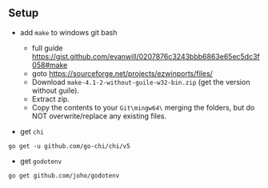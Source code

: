 ## Setup

- add `make` to windows git bash 
    - full guide https://gist.github.com/evanwill/0207876c3243bbb6863e65ec5dc3f058#make    
    - goto https://sourceforge.net/projects/ezwinports/files/
    - Download `make-4.1-2-without-guile-w32-bin.zip` (get the version without guile).
    - Extract zip.
    - Copy the contents to your `Git\mingw64\` merging the folders, but do NOT overwrite/replace any existing files.

- get `chi`
```
go get -u github.com/go-chi/chi/v5
```
- get `godotenv`
```
go get github.com/joho/godotenv
```